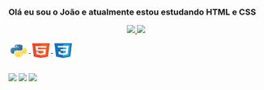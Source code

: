 ### Olá eu sou o João e atualmente estou estudando HTML e CSS

<div align="center">
  <a href="https://github.com/joaonoxys">
  <img height="150em" src="https://github-readme-stats.vercel.app/api?username=joaonoxys&show_icons=true&theme=dark&include_all_commits=True"/>
  <img height="150em" src="https://github-readme-stats.vercel.app/api/top-langs/?username=joaonoxys&layout=compact&langs_count=7&theme=dark"/>
</div>
  
  <div style="display: inline_block"><br>
  <img align="center" alt="Python" height="30" width="40" src="https://raw.githubusercontent.com/devicons/devicon/master/icons/python/python-original.svg">
  <img align="center" alt="HTML5" height="30" width="40" src="https://github.com/devicons/devicon/blob/master/icons/html5/html5-original.svg">
  <img align="center" alt="CSS3" height="30" width="40" src="https://github.com/devicons/devicon/blob/master/icons/css3/css3-original.svg">
  </div>
  
  
  ##
  
  
<div> 
  <a href="https://www.youtube.com/channel/UCVEtJszSB9XA8CPZKVTQcAQ" target="_blank"><img src="https://img.shields.io/badge/YouTube-FF0000?style=for-the-badge&logo=youtube&logoColor=white"></a>
  <a href="https://t.me/J_Noxys" target="_blank"><img src="https://img.shields.io/badge/Telegram-2CA5E0?style=for-the-badge&logo=telegram&logoColor=white" target="_blank"></a>
  <a href="https://open.spotify.com/user/3167uiqy6v4hpn5eajbsvnufi4sm?si=f3c2655352324493" target="_blank"><img src="https://img.shields.io/badge/Spotify-1ED760?&style=for-the-badge&logo=spotify&logoColor=white" target="_blank"></a>
</div>
